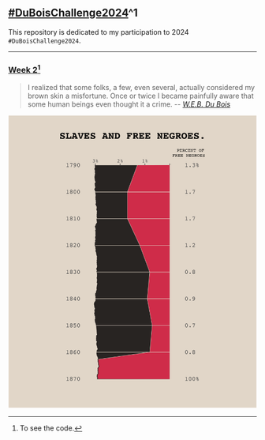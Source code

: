 ## [#DuBoisChallenge2024](https://github.com/ajstarks/dubois-data-portraits/tree/master/challenge/2024)^1

This repository is dedicated to my participation to 2024 `#DuBoisChallenge2024`.


------------------------------- 

### [Week 2](./challenge02)[^2]

> I realized that some folks, a few, even several, actually considered my brown skin a misfortune. Once or twice I became painfully aware that some human beings even thought it a crime. 
> -- <cite>[W.E.B. Du Bois](https://penntoday.upenn.edu/news/times-and-life-web-du-bois-penn)</cite>

![](./challenge02/plate_w2.png)

[^1]: `#DuBoisChallenge2024` repository.
[^2]: To see the code.